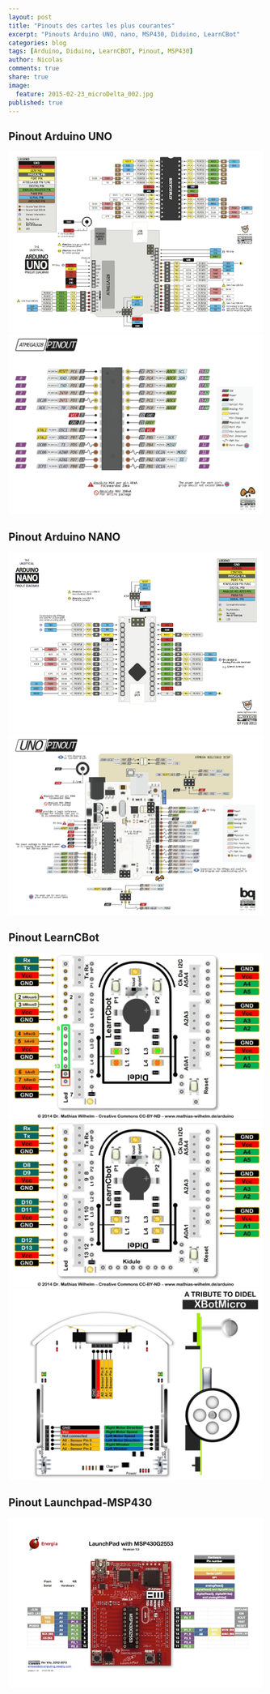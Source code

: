 ```yaml
---
layout: post
title: "Pinouts des cartes les plus courantes"
excerpt: "Pinouts Arduino UNO, nano, MSP430, Diduino, LearnCBot"
categories: blog
tags: [Arduino, Diduino, LearnCBOT, Pinout, MSP430]
author: Nicolas
comments: true
share: true
image:
  feature: 2015-02-23_microDelta_002.jpg
published: true
---
```





## Pinout Arduino UNO

![](/files/2015-05-28_pinouts/images/arduino_uno_pinout.png)
![](/files/2015-05-28_pinouts/images/atmega328.png)

## Pinout Arduino NANO

![](/files/2015-05-28_pinouts/images/arduino_nano_pinout.png)
![](/files/2015-05-28_pinouts/images/uno.png)

## Pinout LearnCBot

![](/files/2015-05-28_pinouts/images/LearnCbot2.jpg)
![](/files/2015-05-28_pinouts/images/LearnCbotMathias.jpg)
![](/files/2015-05-28_pinouts/images/xbotMathias.jpg)

## Pinout Launchpad-MSP430

![](/files/2015-05-28_pinouts/images/LaunchPadMSP430G2553-V1.5.jpg)
